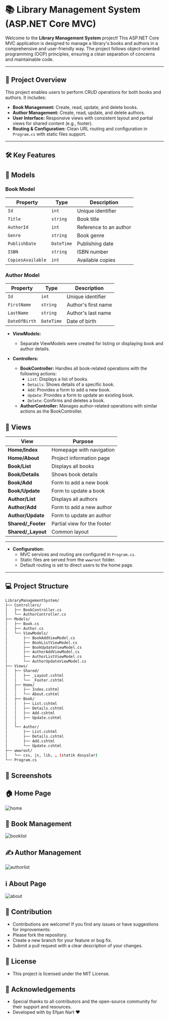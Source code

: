# 📚 Library Management System (ASP.NET Core MVC)

Welcome to the **Library Management System** project! This ASP.NET Core MVC application is designed to manage a library's books and authors in a comprehensive and user-friendly way. The project follows object-oriented programming (OOP) principles, ensuring a clean separation of concerns and maintainable code.

---

## 🚀 Project Overview

This project enables users to perform CRUD operations for both books and authors. It includes:
- **Book Management:** Create, read, update, and delete books.
- **Author Management:** Create, read, update, and delete authors.
- **User Interface:** Responsive views with consistent layout and partial views for shared content (e.g., footer).
- **Routing & Configuration:** Clean URL routing and configuration in `Program.cs` with static files support.

---

## 🛠️ Key Features

## 📌 Models

### **Book Model**
| Property       | Type     | Description                      |
|---------------|---------|----------------------------------|
| `Id`          | `int`   | Unique identifier               |
| `Title`       | `string`| Book title                      |
| `AuthorId`    | `int`   | Reference to an author          |
| `Genre`       | `string`| Book genre                      |
| `PublishDate` | `DateTime` | Publishing date             |
| `ISBN`        | `string`| ISBN number                     |
| `CopiesAvailable` | `int` | Available copies              |

### **Author Model**
| Property      | Type     | Description                     |
|--------------|---------|---------------------------------|
| `Id`         | `int`   | Unique identifier              |
| `FirstName`  | `string`| Author's first name           |
| `LastName`   | `string`| Author's last name            |
| `DateOfBirth`| `DateTime` | Date of birth               |


- **ViewModels:**  
  - Separate ViewModels were created for listing or displaying book and author details.

- **Controllers:**  
  - **BookController:** Handles all book-related operations with the following actions:
    - `List`: Displays a list of books.
    - `Details`: Shows details of a specific book.
    - `Add`: Provides a form to add a new book.
    - `Update`: Provides a form to update an existing book.
    - `Delete`: Confirms and deletes a book.
  - **AuthorController:** Manages author-related operations with similar actions as the BookController.

## 🎨 Views

| View         | Purpose |
|-------------|---------|
| **Home/Index**  | Homepage with navigation |
| **Home/About**  | Project information page |
| **Book/List**   | Displays all books |
| **Book/Details** | Shows book details |
| **Book/Add** | Form to add a new book |
| **Book/Update**   | Form to update a book |
| **Author/List** | Displays all authors |
| **Author/Add** | Form to add a new author |
| **Author/Update** | Form to update an author |
| **Shared/_Footer** | Partial view for the footer |
| **Shared/_Layout** | Common layout |
---



- **Configuration:**  
  - MVC services and routing are configured in `Program.cs`.
  - Static files are served from the `wwwroot` folder.
  - Default routing is set to direct users to the home page.

---

## 💻 Project Structure
 ```bash
LibraryManagementSystem/
├── Controllers/
│   ├── BookController.cs
│   └── AuthorController.cs
├── Models/
│   ├── Book.cs
│   ├── Author.cs
│   └── ViewModels/
│       ├── BookAddViewModel.cs
│       ├── BookListViewModel.cs
│       ├── BookUpdateViewModel.cs
│       ├── AuthorAddViewModel.cs
│       ├── AuthorListViewModel.cs
│       └── AuthorUpdateViewModel.cs
├── Views/
│   ├── Shared/
│   │   ├── _Layout.cshtml
│   │   └── _Footer.cshtml
│   ├── Home/
│   │   ├── Index.cshtml
│   │   └── About.cshtml
│   ├── Book/
│   │   ├── List.cshtml
│   │   ├── Details.cshtml
│   │   ├── Add.cshtml
│   │   ├── Update.cshtml
│   │ 
│   └── Author/
│       ├── List.cshtml
│       ├── Details.cshtml
│       ├── Add.cshtml
│       └── Update.cshtml
├── wwwroot/
│   └── css, js, lib, … (statik dosyalar)
└── Program.cs
```
## 📸 Screenshots
  ## 🏠 Home Page
  ![home](https://github.com/user-attachments/assets/87bc1579-c273-481e-8a0c-0cf0956986ca)
  ## 📖 Book Management
  ![booklist](https://github.com/user-attachments/assets/92071a19-00a1-41ea-8ce8-2bf421f5f683)
  ## ✍️ Author Management
  ![authorlist](https://github.com/user-attachments/assets/4023f68b-b6be-401d-b1eb-9fb30be5be31)
  ## ℹ️ About Page
  ![about](https://github.com/user-attachments/assets/bd802557-a004-40f6-952b-f8424660cdf5)





## 🤝 Contribution
- Contributions are welcome! If you find any issues or have suggestions for improvements:
- Please fork the repository.
- Create a new branch for your feature or bug fix.
- Submit a pull request with a clear description of your changes.

## 📜 License
- This project is licensed under the MIT License.

## 🙏 Acknowledgements
- Special thanks to all contributors and the open-source community for their support and resources.
- Developed with by Efşan Nart ❤️
